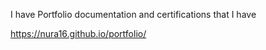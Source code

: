I have Portfolio documentation and certifications that I have

https://nura16.github.io/portfolio/


